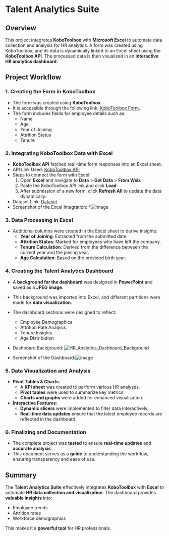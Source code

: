 # Talent Analytics Suite

## Overview
This project integrates **KoboToolbox** with **Microsoft Excel** to automate data collection and analysis for HR analytics. A form was created using KoboToolbox, and its data is dynamically linked to an Excel sheet using the **KoboToolbox API**. The processed data is then visualized in an **interactive HR analytics dashboard**.

## Project Workflow

### 1. Creating the Form in KoboToolbox
- The form was created using **KoboToolbox**.
- It is accessible through the following link: [KoboToolbox Form](https://ee.kobotoolbox.org/x/mja2VvRg).
- The form includes fields for employee details such as:
  - Name
  - Age
  - Year of Joining
  - Attrition Status
  - Tenure

### 2. Integrating KoboToolbox Data with Excel
- **KoboToolbox API** fetched real-time form responses into an Excel sheet.
- API Link Used: [KoboToolbox API](https://kf.kobotoolbox.org/api/v2/assets/)
- Steps to connect the form with Excel:
  1. Open **Excel** and navigate to **Data** > **Get Data** > **From Web**.
  2. Paste the KoboToolbox API link and click **Load**.
  3. After submission of a new form, click **Refresh All** to update the data dynamically.
- Dataset Link: [Dataset](https://github.com/Saher-Younas/Talent_Analytics_Suite-/blob/main/Talent_Analytics_Dataset.xlsx)
- Screenshot of the Excel Integration: *![image](https://github.com/user-attachments/assets/8a844e4a-0118-461d-81e3-67d224034a06)


### 3. Data Processing in Excel
- Additional columns were created in the Excel sheet to derive insights:
  - **Year of Joining**: Extracted from the submitted date.
  - **Attrition Status**: Marked for employees who have left the company.
  - **Tenure Calculation**: Derived from the difference between the current year and the joining year.
  - **Age Calculation**: Based on the provided birth year.


### 4. Creating the Talent Analytics Dashboard
- A **background for the dashboard** was designed in **PowerPoint** and saved as a **JPEG image**.
- This background was imported into Excel, and different partitions were made for **data visualization**.
- The dashboard sections were designed to reflect:
  - Employee Demographics
  - Attrition Rate Analysis
  - Tenure Insights
  - Age Distribution
- Dashboard Background: ![HR_Analytics_Dashboard_Background](https://github.com/user-attachments/assets/f60c58e1-1bdd-4f90-8088-9f975f547757)

- Screenshot of the Dashboard:![image](https://github.com/user-attachments/assets/7f572665-0e2e-4432-9d5a-cde81b855058)

### 5. Data Visualization and Analysis
- **Pivot Tables & Charts**:
  - A **KPI sheet** was created to perform various HR analyses.
  - **Pivot tables** were used to summarize key metrics.
  - **Charts and graphs** were added for enhanced visualization.
- **Interactive Features**:
  - **Dynamic slicers** were implemented to filter data interactively.
  - **Real-time data updates** ensure that the latest employee records are reflected in the dashboard.

### 6. Finalizing and Documentation
- The complete project was **tested** to ensure **real-time updates** and **accurate analysis**.
- This document serves as a **guide** to understanding the workflow, ensuring transparency and ease of use.

## Summary
The **Talent Analytics Suite** effectively integrates **KoboToolbox** with **Excel** to automate **HR data collection and visualization**. The dashboard provides **valuable insights** into:
- Employee trends  
- Attrition rates  
- Workforce demographics  

This makes it a **powerful tool** for HR professionals.

